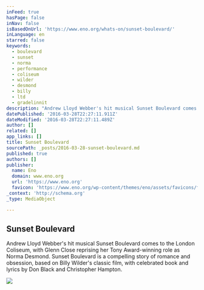 ```yaml
---
inFeed: true
hasPage: false
inNav: false
isBasedOnUrl: 'https://www.eno.org/whats-on/sunset-boulevard/'
inLanguage: en
starred: false
keywords:
  - boulevard
  - sunset
  - norma
  - performance
  - coliseum
  - wilder
  - desmond
  - billy
  - ltd
  - gradelinnit
description: "Andrew Lloyd Webber's hit musical Sunset Boulevard comes to the London Coliseum, with Glenn Close reprising her Tony Award-winning role as Norma Desmond. Sunset Boulevard is a compelling story of romance and obsession, based on Billy Wilder's classic film, with celebrated book and lyrics by Don Black and Christopher Hampton."
datePublished: '2016-03-28T22:27:11.911Z'
dateModified: '2016-03-28T22:27:11.489Z'
author: []
related: []
app_links: []
title: Sunset Boulevard
sourcePath: _posts/2016-03-28-sunset-boulevard.md
published: true
authors: []
publisher:
  name: Eno
  domain: www.eno.org
  url: 'https://www.eno.org'
  favicon: 'https://www.eno.org/wp-content/themes/eno/assets/favicons/favicon.ico'
_context: 'http://schema.org'
_type: MediaObject

---
```

<article style=""><h1>Sunset Boulevard</h1><p>Andrew Lloyd Webber's hit musical Sunset Boulevard comes to the London Coliseum, with Glenn Close reprising her Tony Award-winning role as Norma Desmond. Sunset Boulevard is a compelling story of romance and obsession, based on Billy Wilder's classic film, with celebrated book and lyrics by Don Black and Christopher Hampton.</p><img src="https://d2ae1n566nbglo.cloudfront.net/wp-content/uploads/2016/02/06174543/glenn-close-one-look-800x385.jpg" /></article>